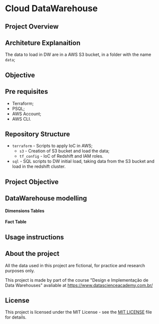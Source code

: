 # Cloud DataWarehouse

## Project Overview

## Architeture Explanaition

The data to load in DW are in a AWS S3 bucket, in a folder with the name `data`;

## Objective

## Pre requisites
- Terraform;
- PSQL;
- AWS Account;
- AWS CLI.

## Repository Structure

- `terraform` - Scripts to apply IoC in AWS;
    - `s3` - Creation of S3 bucket and load the data;
    - `tf_config` - IoC of Redshift and IAM roles.
- `sql` - SQL scripts to DW initial load, taking data from the S3 bucket and load in the redshift cluster.

## Project Objective

## DataWarehouse modelling

#### Dimensions Tables

#### Fact Table

## Usage instructions

## About the project

All the data used in this project are fictional, for practice and research purposes only.

This project is made by part of the course "Design e Implementação de Data Warehouses" avaliable at https://www.datascienceacademy.com.br/

## License

This project is licensed under the MIT License - see the [MIT LICENSE](LICENSE) file for details.
